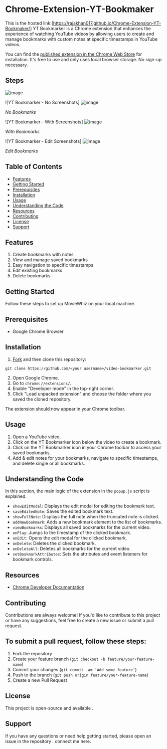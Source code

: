 # Chrome-Extension-YT-Bookmaker
This is the hosted link:[https://rajakhan017.github.io/Chrome-Extension-YT-Bookmaker/]
YT Bookmarker is a Chrome extension that enhances the experience of watching YouTube videos by allowing users to create and manage bookmarks with custom notes at specific timestamps in YouTube videos.

You can find the [published extension in the Chrome Web Store](https://chrome.google.com/webstore/detail/yt-bookmarker/docgcaajjlhikhllnlkfmffciiokggag/related) for installation. It's free to use and only uses local browser storage. No sign-up necessary.
## Steps
![image](https://github.com/rajakhan017/Chrome-Extension-YT-Bookmaker/assets/135150598/20f7d785-e9e9-44fb-ad30-43e4fcc5cc97)


![YT Bookmarker - No Screenshots]
![image](https://github.com/rajakhan017/Chrome-Extension-YT-Bookmaker/assets/135150598/f9b8b80a-ca81-4ae2-92eb-ab9342b2d244)

*No Bookmarks*

![YT Bookmarker - With Screenshots]
![image](https://github.com/rajakhan017/Chrome-Extension-YT-Bookmaker/assets/135150598/59c1473f-cb1b-480d-9e05-2266cc6b3b25)



*With Bookmarks*

![YT Bookmarker - Edit Screenshots]
![image](https://github.com/rajakhan017/Chrome-Extension-YT-Bookmaker/assets/135150598/bd9e67b3-7ccf-469f-8f54-522d113c0c11)

*Edit Bookmarks*


## Table of Contents
- [Features](#features)
- [Getting Started](#getting-started)
- [Prerequisites](#prerequisites)
- [Installation](#installation)
- [Usage](#usage)
- [Understanding the Code](#understanding-the-code)
- [Resources](#resources)
- [Contributing](#contributing)
- [License](#license)
- [Support](#support)

## Features

1. Create bookmarks with notes
2. View and manage saved bookmarks
3. Easy navigation to specific timestamps
4. Edit existing bookmarks
5. Delete bookmarks

## Getting Started
Follow these steps to set up MovieWhiz on your local machine.

## Prerequisites

- Google Chrome Browser

## Installation
1. [Fork](https://docs.github.com/en/get-started/quickstart/fork-a-repo) and then clone this repository:

```
git clone https://github.com/<your username>/video-bookmarker.git
```
2. Open Google Chrome.
3. Go to `chrome://extensions/`.
4. Enable "Developer mode" in the top-right corner.
5. Click "Load unpacked extension" and choose the folder where you saved the cloned repository.

The extension should now appear in your Chrome toolbar.

## Usage

1. Open a YouTube video.
2. Click on the YT Bookmarker icon below the video to create a bookmark. 
3. Click on the YT Bookmarker icon in your Chrome toolbar to access your saved bookmarks.
4. Add & edit notes for your bookmarks, navigate to specific timestamps, and delete single or all bookmarks.

## Understanding the Code

In this section, the main logic of the extension in the `popup.js` script is explained.

- `showEditModal`: Displays the edit modal for editing the bookmark text.
- `saveEditedNote`: Saves the edited bookmark text.
- `showFullNote`: Displays the full note when the truncated note is clicked.
- `addNewBookmark`: Adds a new bookmark element to the list of bookmarks.
- `viewBookmarks`: Displays all saved bookmarks for the current video.
- `onPlay`: Jumps to the timestamp of the clicked bookmark.
- `onEdit`: Opens the edit modal for the clicked bookmark.
- `onDelete`: Deletes the clicked bookmark.
- `onDeleteAll`: Deletes all bookmarks for the current video.
- `setBookmarkAttributes`: Sets the attributes and event listeners for bookmark controls.

## Resources

- [Chrome Developer Documentation](https://developer.chrome.com/docs/extensions/mv3/)


## Contributing
Contributions are always welcome! If you'd like to contribute to this project or have any suggestions, feel free to create a new issue or submit a pull request. 

## To submit a pull request, follow these steps:
1. Fork the repository
2. Create your feature branch (`git checkout -b feature/your-feature-name`)
3. Commit your changes (`git commit -am 'Add some feature'`)
4. Push to the branch (`git push origin feature/your-feature-name`)
5. Create a new Pull Request

## License

This project is open-source and available .

## Support

If you have any questions or need help getting started, please open an issue in the repository .
connect me here.
